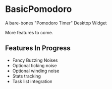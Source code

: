 # BasicPomodoro
A bare-bones "Pomodoro Timer" Desktop Widget

More features to come.

## Features In Progress

- Fancy Buzzing Noises
- Optional ticking noise
- Optional winding noise
- Stats tracking
- Task list integration